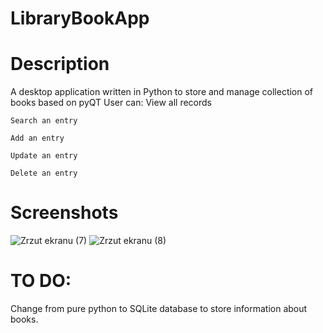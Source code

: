 
# LibraryBookApp

# Description
  A desktop application written in Python to store and manage collection of books based on pyQT
  User can:
    View all records

    Search an entry

    Add an entry

    Update an entry

    Delete an entry
    
# Screenshots
![Zrzut ekranu (7)](https://user-images.githubusercontent.com/63744978/132199239-3506d22c-1b58-48dc-bf01-5b9fdb1fbda6.png)
![Zrzut ekranu (8)](https://user-images.githubusercontent.com/63744978/132199270-768a0444-c49a-459c-b177-ea000f07babf.png)


# TO DO:
  Change from pure python to SQLite database to store information about books.
  

